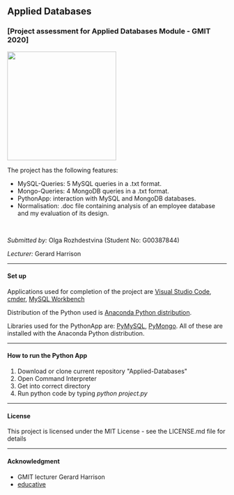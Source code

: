 ## Applied Databases
### [Project assessment for Applied Databases Module - GMIT 2020]

<img height="250" src="https://freepngimg.com/thumb/database/4-2-database-png.png">

<br>

The project has the following features:

* MySQL-Queries: 5 MySQL queries in a .txt format.
* Mongo-Queries: 4 MongoDB queries in a .txt format.
* PythonApp: interaction with MySQL and MongoDB databases.
* Normalisation: .doc file containing analysis of an employee database and my evaluation of its design. 

<br>

*Submitted by:* Olga Rozhdestvina (Student No: G00387844) 

*Lecturer:* Gerard Harrison


___


#### Set up

Applications used for completion of the project are [Visual Studio Code](https://code.visualstudio.com/), [cmder](http://cmder.net/), [MySQL Workbench](https://www.mysql.com/products/workbench/)

Distribution of the Python used is [Anaconda Python distribution](https://www.anaconda.com/). 

Libraries used for the PythonApp are: [PyMySQL](https://pypi.org/project/PyMySQL/), [PyMongo](https://pypi.org/project/pymongo/). All of these are installed with the Anaconda Python distribution.


___

####  How to run the Python App



1. Download or clone current repository "Applied-Databases"
2. Open Command Interpreter 
3. Get into correct directory
4. Run python code by typing *python project.py*



___

#### License


This project is licensed under the MIT License - see the LICENSE.md file for details

___

#### Acknowledgment

- GMIT lecturer Gerard Harrison
- [educative](www.educative.io)
